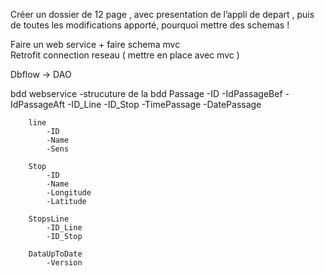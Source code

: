 Créer un dossier de 12 page , avec presentation de l’appli de depart , puis de toutes les modifications apporté, pourquoi  mettre des schemas !

Faire un web service + faire schema mvc  
Retrofit connection reseau ( mettre en place avec mvc )


Dbflow -> DAO

bdd webservice
 -strucuture de la bdd
        Passage
            -ID
            -IdPassageBef
            -IdPassageAft
            -ID_Line
            -ID_Stop
            -TimePassage
            -DatePassage

        line
            -ID
            -Name
            -Sens

        Stop
            -ID
            -Name
            -Longitude
            -Latitude

        StopsLine
            -ID_Line
            -ID_Stop

        DataUpToDate
            -Version
